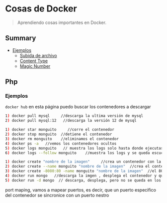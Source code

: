 # Cosas de Docker

> Aprendiendo cosas importantes en Docker.

## Summary

* [Ejemplos](#ejemplo)
	* [Subida de archivo](#subida-de-archivos)
	* [Content Type](#content-type)
	* [Magic Number](#magic-number)

## Php

### Ejemplos

`docker hub` en esta página puedo buscar los contenedores a descargar


```bash
1) docker pull mysql     //descarga la ultima versión de mysql
2) docker pull mysql:12   //descarga la versión 12 de mysql
```

```bash
1) docker star monguito     //corre el contenedor
2) docker stop monguito  //detiene el contenedor
3) docker rm monguito    //eliminamos el contenedor
4) docker ps -a   //vemos los contenedores ocultos
5) docker logs monguito   // muestra los logs solo hasta donde ejecutaste este comando
6) docker logs --follow monguito    //muestra los logs y se queda escuchando
```


```bash
1) docker create "nombre de la imagen"     //crea un contenedor con la imagen que se le pase
2) docker create --name monguito "nombre de la imagen"  //crea el contenedor con la imagen pero nosotros le ponemos nombre
3) docker create -8080:80 -name monguito "nombre de la imagen"  //el 80 del docker es el 8080 del la maquina anfitrion
4) docker run mongo   //descarga la imgen , desplega el contenedor y queda mostrando los logs
5) docker run -d mongo  // descarga, desplega, pero no se queda en los logs, solo te devuelve la terminal normal
```

port maping, vamos a mapear puertos, es decir, que un puerto especifico del contenedor se sincronice con un puerto nestro
